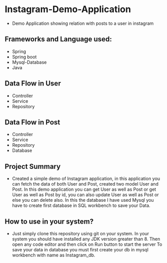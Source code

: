 # Instagram-Demo-Application
- Demo Application showing relation with posts to a user in instagram
## Frameworks and Language used:
- Spring
- Spring boot
- Mysql-Database
- Java
## Data Flow in User
- Controller
- Service
- Repository
## Data Flow in Post
- Controller
- Service
- Repository
- Database
## Project Summary
- Created a simple demo of Instagram application, in this application you can fetch the data of both User and Post, created two model User and Post. In this demo application you can get User as well as Post or get User as well as Post by id, you can also update User as well as Post or else you can delete also. In this the database I have used Mysql you have to create first database in SQL workbench to save your Data.

## How to use in your system?
- Just simply clone this repository using git on your system.
In your system you should have installed any JDK version greater than 8.
Then open any code editor and then click on Run button to start the server
To save your data in database you must first create your db in mysql workbench with name as Instagram_db.
